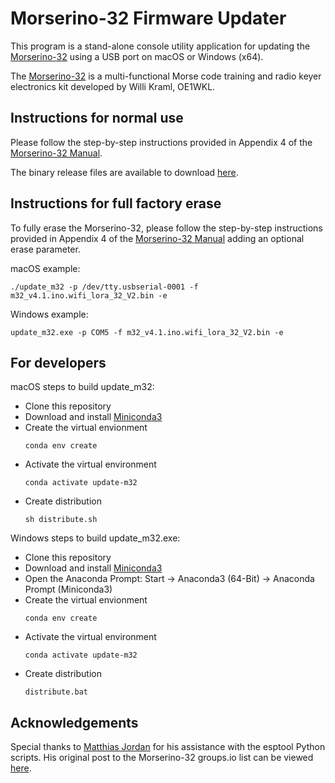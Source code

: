 # Morserino-32 Firmware Updater

This program is a stand-alone console utility application for updating the [Morserino-32](http://www.morserino.info/morserino-32.html) using a USB port on macOS or Windows (x64).

The [Morserino-32](http://www.morserino.info/morserino-32.html) is a multi-functional Morse code training and radio keyer electronics kit developed by Willi Kraml, OE1WKL.


## Instructions for normal use

Please follow the step-by-step instructions provided in Appendix 4 of the [Morserino-32 Manual](https://github.com/oe1wkl/Morserino-32/tree/master/Documentation/User%20Manual).

The binary release files are available to download [here](https://github.com/joewittmer/Morserino-32-Firmware-Updater/tree/master/release).


## Instructions for full factory erase

To fully erase the Morserino-32, please follow the step-by-step instructions provided in Appendix 4 of the [Morserino-32 Manual](https://github.com/oe1wkl/Morserino-32/tree/master/Documentation/User%20Manual) adding an optional erase parameter. 

macOS example:

```
./update_m32 -p /dev/tty.usbserial-0001 -f m32_v4.1.ino.wifi_lora_32_V2.bin -e
```

Windows example:

```
update_m32.exe -p COM5 -f m32_v4.1.ino.wifi_lora_32_V2.bin -e
```


## For developers

macOS steps to build update_m32:

- Clone this repository
- Download and install [Miniconda3](https://docs.conda.io/en/latest/miniconda.html)
- Create the virtual envionment
  ```
  conda env create
  ```
- Activate the virtual environment
  ```
  conda activate update-m32
  ```
- Create distribution
  ```
  sh distribute.sh
  ```

Windows steps to build update_m32.exe:

- Clone this repository
- Download and install [Miniconda3](https://docs.conda.io/en/latest/miniconda.html)
- Open the Anaconda Prompt: Start -> Anaconda3 (64-Bit) -> Anaconda Prompt (Miniconda3)
- Create the virtual envionment
  ```
  conda env create
  ```
- Activate the virtual environment
  ```
  conda activate update-m32
  ```
- Create distribution
  ```
  distribute.bat
  ```



## Acknowledgements

Special thanks to [Matthias Jordan](https://github.com/matthiasjordan/Morserino-32) for his assistance with the esptool Python scripts. His original post to the Morserino-32 groups.io list can be viewed [here](https://morserino.groups.io/g/main/message/1044?p=,,,20,0,0,0::relevance,,Matthias,20,2,0,72596503).
